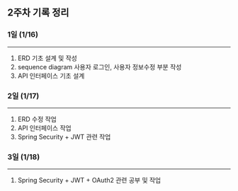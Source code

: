 ## 2주차 기록 정리

### 1일 (1/16)
---
1. ERD 기초 설계 및 작성
2. sequence diagram 사용자 로그인, 사용자 정보수정 부분 작성
3. API 인터페이스 기초 설계

### 2일 (1/17)
---
1. ERD 수정 작업
2. API 인터페이스 작업
3. Spring Security + JWT 관련 작업

### 3일 (1/18)
---
1. Spring Security + JWT + OAuth2 관련 공부 및 작업
